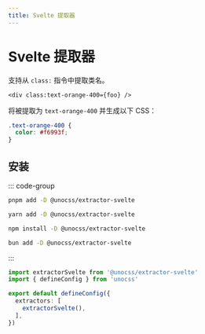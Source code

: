 ```yaml
---
title: Svelte 提取器
---
```


# Svelte 提取器

支持从 `class:` 指令中提取类名。

```svelte
<div class:text-orange-400={foo} />
```

将被提取为 `text-orange-400` 并生成以下 CSS：

```css
.text-orange-400 {
  color: #f6993f;
}
```

## 安装

::: code-group

```bash [pnpm]
pnpm add -D @unocss/extractor-svelte
```

```bash [yarn]
yarn add -D @unocss/extractor-svelte
```

```bash [npm]
npm install -D @unocss/extractor-svelte
```

```bash [bun]
bun add -D @unocss/extractor-svelte
```

:::

```ts [uno.config.ts]
import extractorSvelte from '@unocss/extractor-svelte'
import { defineConfig } from 'unocss'

export default defineConfig({
  extractors: [
    extractorSvelte(),
  ],
})
```